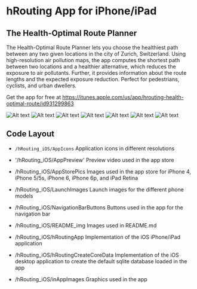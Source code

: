 hRouting App for iPhone/iPad
============
The Health-Optimal Route Planner
------------

The Health-Optimal Route Planner lets you choose the healthiest path between any two given locations in the city of Zurich, Switzerland.
Using high-resolution air pollution maps, the app computes the shortest path between two locations and a healthier alternative, which reduces the exposure to air pollutants.
Further, it provides information about the route lengths and the expected exposure reduction.
Perfect for pedestrians, cyclists, and urban dwellers.

Get the app for free at https://itunes.apple.com/us/app/hrouting-health-optimal-route/id931299863

![Alt text](/README_img/iPhone5_Welcome.png?raw=true)
![Alt text](/README_img/iPhone5_MyRoute.png?raw=true)
![Alt text](/README_img/iPhone5_Route.png?raw=true)
![Alt text](/README_img/iPhone5_RouteInfo.png?raw=true)
![Alt text](/README_img/iPhone5_History.png?raw=true)
![Alt text](/README_img/iPhone5_Settings.png?raw=true)
![Alt text](/README_img/iPhone5_About.png?raw=true)

Code Layout
------------
* `/hRouting_iOS/AppIcons` Application icons in different resolutions

* '/hRouting_iOS/AppPreview' Preview video used in the app store

* /hRouting_iOS/AppStorePics Images used in the app store for iPhone 4, iPhone 5/5s, iPhone 6, iPhone 6p, and iPad Retina

* /hRouting_iOS/LaunchImages Launch images for the different phone models

* /hRouting_iOS/NavigationBarButtons Buttons used in the app for the navigation bar

* /hRouting_iOS/README_img Images used in README.md

* /hRouting_iOS/hRoutingApp Implementation of the iOS iPhone/iPad application

* /hRouting_iOS/hRoutingCreateCoreData Implementation of the iOS desktop application to create the default sqlite database loaded in the app

* /hRouting_iOS/inAppImages Graphics used in the app
